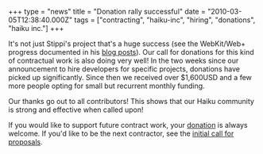 +++
type = "news"
title = "Donation rally successful"
date = "2010-03-05T12:38:40.000Z"
tags = ["contracting", "haiku-inc", "hiring", "donations", "haiku inc."]
+++

It's not just Stippi's project that's a huge success (see the WebKit/Web+ progress documented in his <a href="http://www.haiku-os.org/blog/stippi"> blog posts</a>). Our call for donations for this kind of contractual work is also doing very well!
In the two weeks since our announcement to hire developers for specific projects, donations have picked up significantly. Since then we received over $1,600USD and a few more people opting for small but recurrent monthly funding.

Our thanks go out to all contributors! This shows that our Haiku community is strong and effective when called upon!
<!--break-->
If you would like to support future contract work, your <a href="http://www.haiku-os.org/community/donating_to_haiku">donation</a> is always welcome. If you'd like to be the next contractor, see the <a href="http://www.haiku-os.org/news/2010-02-21_haiku_inc_hiring_funds_needed">initial call for proposals</a>.